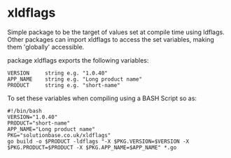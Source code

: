 # xldflags

Simple package to be the target of values set at compile time
using ldflags. Other packages can import xldflags to access the set
variables, making them 'globally' accessible.

package xldflags exports the following variables:

	VERSION		string e.g. "1.0.40"
	APP_NAME	string e.g. "Long product name"
	PRODUCT		string e.g. "short-name"

To set these variables when compiling using a BASH Script so as:

	#!/bin/bash
	VERSION="1.0.40"
	PRODUCT="short-name"
	APP_NAME="Long product name"
	PKG="solutionbase.co.uk/xldflags"
	go build -o $PRODUCT -ldflags "-X $PKG.VERSION=$VERSION -X $PKG.PRODUCT=$PRODUCT -X $PKG.APP_NAME=$APP_NAME" *.go
